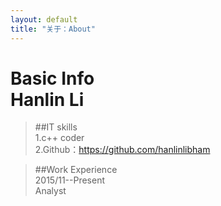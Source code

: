 ```yaml
---
layout: default
title: "关于：About"
---
```

Basic Info<br>
Hanlin Li
======
> ##IT skills<br>
1.c++ coder<br>
2.Github：https://github.com/hanlinlibham

> ##Work Experience<br>
2015/11--Present<br>
Analyst
